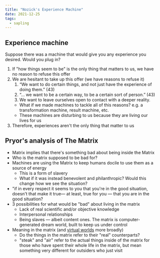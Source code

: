 ```yaml
---
title: "Nozick's Experience Machine"
date: 2021-12-25
tags:
  - sapling
---
```


## Experience machine

Suppose there was a machine that would give you any experience you desired. Would you plug in?

1.  If "how things seem to be" is the only thing that matters to us, we have no reason to refuse this offer
2.  We are hesitant to take up this offer (we have reasons to refuse it)
    1.  “We want to do certain things, and not just have the experience of doing them.” (43)
    2.  “... we want to be a certain way, to be a certain sort of person.” (43)
    3.  We want to leave ourselves open to contact with a deeper reality.
    - What if we made machines to tackle all of this reasons? e.g. a transformation machine, result machine, etc.
    - These machines are disturbing to us because they are living our lives for us
3.  Therefore, experiences aren't the only thing that matter to us

## Pryor's analysis of The Matrix

- Matrix implies that there's something bad about being inside the Matrix
- Who is the matrix supposed to be bad for?
- Machines are using the Matrix to keep humans docile to use them as a source of energy
  - This is a form of slavery
  - What if it was instead benevolent and philanthropic? Would this change how we see the situation?
- "if in every respect it seems to you that you're in the good situation, doesn't that make it true— at least, true for you — that you are in the good situation?
- 3 possibilities for what would be "bad" about living in the matrix
  - Lack of real scientific and/or objective knowledge
  - Interpersonal relationships
  - Being slaves — albeit content ones. The matrix is computer-generated dream world, built to keep us under control
- Meaning in the matrix (and [virtual worlds](thoughts/virtual%20worlds.md) more broadly)
  - Do the things in the matrix refer to their "real" counterparts?
  - "steak" and "air" refer to the actual things inside of the matrix for those who have spent their whole life in the matrix, but mean something very different for outsiders who just visit
